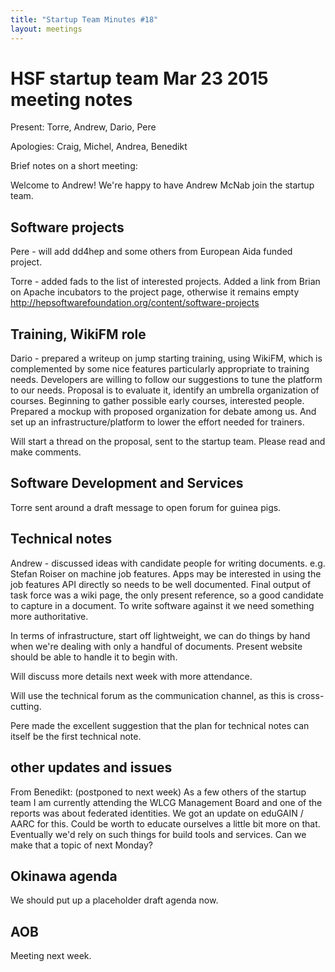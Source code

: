```yaml
---
title: "Startup Team Minutes #18"
layout: meetings
---
```


# HSF startup team Mar 23 2015 meeting notes

Present: Torre, Andrew, Dario, Pere

Apologies: Craig, Michel, Andrea, Benedikt

Brief notes on a short meeting:

Welcome to Andrew! We're happy to have Andrew McNab join the startup team.

## Software projects

Pere - will add dd4hep and some others from European Aida funded project.

Torre - added fads to the list of interested projects.  Added a link from Brian on Apache incubators to the project page, otherwise it remains empty
    http://hepsoftwarefoundation.org/content/software-projects

## Training, WikiFM role

Dario - prepared a writeup on jump starting training, using WikiFM, which is complemented by some nice features particularly appropriate to training needs. Developers are willing to follow our suggestions to tune the platform to our needs.
Proposal is to evaluate it, identify an umbrella organization of courses. Beginning to gather possible early courses, interested people.
Prepared a mockup with proposed organization for debate among us. And set up an infrastructure/platform to lower the effort needed for trainers.

Will start a thread on the proposal, sent to the startup team. Please read and make comments.


## Software Development and Services

Torre sent around a draft message to open forum for guinea pigs.

## Technical notes

Andrew - discussed ideas with candidate people for writing documents. e.g. Stefan Roiser on machine job features. Apps may be interested in using the job features API directly so needs to be well documented. Final output of task force was a wiki page, the only present reference, so a good candidate to capture in a document. To write software against it we need something more authoritative.

In terms of infrastructure, start off lightweight, we can do things by hand when we're dealing with only a handful of documents. Present website should be able to handle it to begin with.

Will discuss more details next week with more attendance.

Will use the technical forum as the communication channel, as this is cross-cutting.

Pere made the excellent suggestion that the plan for technical notes can itself be the first technical note.

## other updates and issues

From Benedikt: (postponed to next week)
As a few others of the startup team I am currently attending the WLCG Management Board and one of the reports was about federated identities.
We got an update on eduGAIN / AARC for this. Could be worth to educate ourselves a little bit more on that. Eventually we'd rely on such things for build tools and services. Can we make that a topic of next Monday?

## Okinawa agenda

We should put up a placeholder draft agenda now.

## AOB

Meeting next week.
